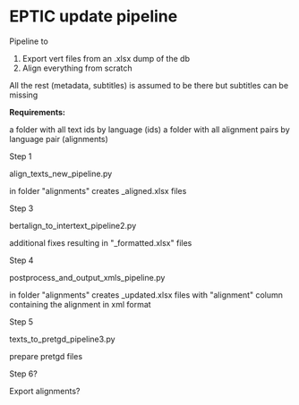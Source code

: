 # EPTIC update pipeline

Pipeline to 

1. Export vert files from an .xlsx dump of the db 
2. Align everything from scratch

All the rest (metadata, subtitles) is assumed to be there but subtitles can be missing

**Requirements:**

a folder with all text ids by language (ids)
a folder with all alignment pairs by language pair (alignments)

Step 1

align_texts_new_pipeline.py

in folder "alignments" creates _aligned.xlsx files

Step 3

bertalign_to_intertext_pipeline2.py

additional fixes resulting in "_formatted.xlsx" files

Step 4

postprocess_and_output_xmls_pipeline.py

in folder "alignments" creates _updated.xlsx files with "alignment" column containing the alignment in xml format

Step 5 

texts_to_pretgd_pipeline3.py

prepare pretgd files

Step 6?

Export alignments?

